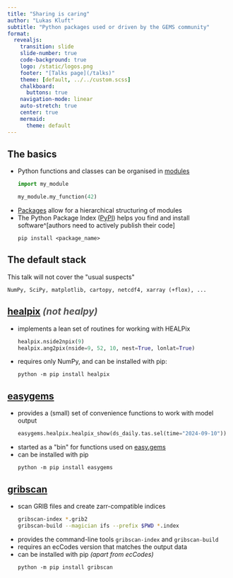 ```yaml
---
title: "Sharing is caring"
author: "Lukas Kluft"
subtitle: "Python packages used or driven by the GEMS community"
format:
  revealjs:
    transition: slide
    slide-number: true
    code-background: true
    logo: /static/logos.png
    footer: "[Talks page](/talks)"
    theme: [default, ../../custom.scss]
    chalkboard:
      buttons: true
    navigation-mode: linear
    auto-stretch: true
    center: true
    mermaid:
      theme: default
---
```


## The basics

* Python functions and classes can be organised in [modules](https://docs.python.org/3/tutorial/modules.html)
  ```py
  import my_module

  my_module.my_function(42)
  ```
* [Packages](https://docs.python.org/3/tutorial/modules.html#packages) allow for a hierarchical structuring of modules
* The Python Package Index ([PyPI](https://pypi.org)) helps you find and install software^[authors need to actively publish their code]
  ```
  pip install <package_name>
  ```

## The default stack

This talk will not cover the "usual suspects"

    NumPy, SciPy, matplotlib, cartopy, netcdf4, xarray (+flox), ...

## [healpix](https://github.com/ntessore/healpix) <span style="color: #555">_(not healpy)_</span>

* implements a lean set of routines for working with HEALPix
  ```py
  healpix.nside2npix(9)
  healpix.ang2pix(nside=9, 52, 10, nest=True, lonlat=True)
  ```
* requires only NumPy, and can be installed with pip:
  ```
  python -m pip install healpix
  ```

## [easygems](https://github.com/mpimet/easygems)

* provides a (small) set of convenience functions to work with model output
  ```py
  easygems.healpix.healpix_show(ds_daily.tas.sel(time="2024-09-10"))
  ```
* started as a "bin" for functions used on [easy.gems](http://easy.gems.dkrz.de)
* can be installed with pip
  ```
  python -m pip install easygems
  ```

## [gribscan](https://github.com/gribscan/gribscan)

* scan GRIB files and create zarr-compatible indices
  ```sh
  gribscan-index *.grib2
  gribscan-build --magician ifs --prefix $PWD *.index
  ```
* provides the command-line tools `gribscan-index` and `gribscan-build`
* requires an ecCodes version that matches the output data
* can be installed with pip _(apart from ecCodes)_
  ```
  python -m pip install gribscan
  ```
